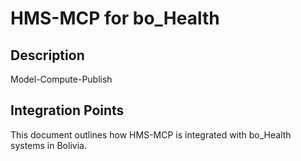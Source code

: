 # HMS-MCP for bo_Health

## Description

Model-Compute-Publish

## Integration Points

This document outlines how HMS-MCP is integrated with bo_Health systems in Bolivia.

